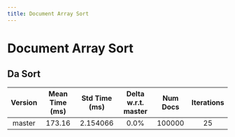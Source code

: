```yaml
---
title: Document Array Sort
---
```

# Document Array Sort

## Da Sort

| Version | Mean Time (ms) | Std Time (ms) | Delta w.r.t. master | Num Docs | Iterations |
| :---: | :---: | :---: | :---: | :---: | :---: |
| master | 173.16 | 2.154066 | 0.0% | 100000 | 25 |
